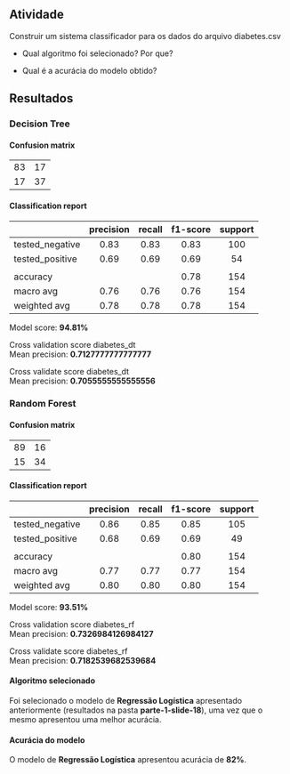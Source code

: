 ## Atividade

Construir um sistema classificador para os dados do arquivo diabetes.csv

- Qual algoritmo foi selecionado? Por que?

- Qual é a acurácia do modelo obtido?

## Resultados

### Decision Tree

#### Confusion matrix

|  |  |
| :---: | :---: |
| 83 | 17 |
| 17 | 37 |

#### Classification report

|  | precision | recall | f1-score | support |
| :--- | :---: | :---: | :---: | :---: |
| tested_negative | 0.83 | 0.83 | 0.83 | 100 |
| tested_positive | 0.69 | 0.69 | 0.69 | 54 |
| |
| accuracy |  |  | 0.78 | 154 |
| macro avg | 0.76 | 0.76 | 0.76 | 154 |
| weighted avg | 0.78 | 0.78 | 0.78 | 154 |

Model score: **94.81%**

Cross validation score diabetes_dt  
Mean precision: **0.7127777777777777**

Cross validate score diabetes_dt  
Mean precision: **0.7055555555555556**

### Random Forest

#### Confusion matrix

|  |  |
| :---: | :---: |
| 89 | 16 |
| 15 | 34 |

#### Classification report

|  | precision | recall | f1-score | support |
| :--- | :---: | :---: | :---: | :---: |
| tested_negative | 0.86 | 0.85 | 0.85 | 105 |
| tested_positive | 0.68 | 0.69 | 0.69 | 49 |
| |
| accuracy |  |  | 0.80 | 154 |
| macro avg | 0.77 | 0.77 | 0.77 | 154 |
| weighted avg | 0.80 | 0.80 | 0.80 | 154 |

Model score: **93.51%**

Cross validation score diabetes_rf  
Mean precision: **0.7326984126984127**

Cross validate score diabetes_rf  
Mean precision: **0.7182539682539684**

#### Algoritmo selecionado
Foi selecionado o modelo de **Regressão Logística** apresentado anteriormente (resultados na pasta **parte-1-slide-18**), uma vez que o mesmo apresentou uma melhor acurácia.

#### Acurácia do modelo
O modelo de **Regressão Logística** apresentou acurácia de **82%**. 
